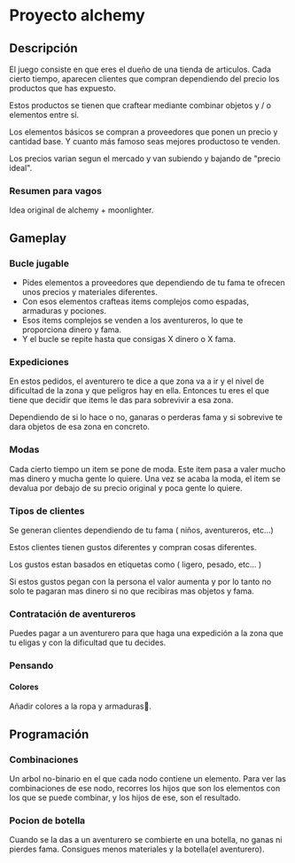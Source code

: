 # Proyecto alchemy

## Descripción
El juego consiste en que eres el dueño de una tienda de
articulos. Cada cierto tiempo, aparecen clientes que compran
dependiendo del precio los productos que has expuesto.

Estos productos se tienen que craftear mediante combinar
objetos y / o elementos entre sí.

Los elementos básicos se compran a proveedores que ponen un
precio y cantidad base. Y cuanto más famoso seas mejores
productoso te venden.

Los precios varian segun el mercado y van subiendo y bajando
de "precio ideal".

### Resumen para vagos
Idea original de alchemy + moonlighter.

## Gameplay
### Bucle jugable
- Pides elementos a proveedores que dependiendo de tu fama
  te ofrecen unos precios y materiales diferentes.
- Con esos elementos crafteas items complejos como espadas,
  armaduras y pociones.
- Esos items complejos se venden a los aventureros, lo que
  te proporciona dinero y fama.
- Y el bucle se repite hasta que consigas X dinero o X fama.

### Expediciones
En estos pedidos, el aventurero te dice a que zona va a ir y
el nivel de dificultad de la zona y que peligros hay en
ella. Entonces tu eres el que tiene que decidir que items le
das para sobrevivir a esa zona.

Dependiendo de si lo hace o no, ganaras o perderas fama y si
sobrevive te dara objetos de esa zona en concreto.

### Modas
Cada cierto tiempo un item se pone de moda. Este item pasa a
valer mucho mas dinero y mucha gente lo quiere. Una vez se
acaba la moda, el item se devalua por debajo de su precio
original y poca gente lo quiere.

### Tipos de clientes
Se generan clientes dependiendo de tu fama ( niños, aventureros, etc...)

Estos clientes tienen gustos diferentes y compran cosas
diferentes.

Los gustos estan basados en etiquetas como ( ligero, pesado, etc... )

Si estos gustos pegan con la persona el valor aumenta y por
lo tanto no solo te pagaran mas dinero si no que recibiras
mas objetos y fama.

### Contratación de aventureros
Puedes pagar a un aventurero para que haga una expedición a
la zona que tu eligas y con la dificultad que tu decides.

### Pensando
#### Colores
Añadir colores a la ropa y armaduras👕.

## Programación
### Combinaciones
Un arbol no-binario en el que cada nodo contiene un
elemento. Para ver las combinaciones de ese nodo, recorres
los hijos que son los elementos con los que se puede
combinar, y los hijos de ese, son el resultado.

### Pocion de botella
Cuando se la das a un aventurero se combierte en una
botella, no ganas ni pierdes fama. Consigues menos
materiales y la botella(el aventurero).

